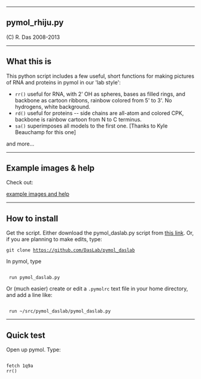 -----------------------
 pymol_rhiju.py
-----------------------
(C) R. Das 2008-2013

------------
What this is
------------

This python script includes a few useful, short functions for making pictures of RNA and proteins in pymol in our 'lab style':

<ul>
<li><code>rr()</code>
 useful for RNA, with 2' OH as spheres, bases as filled rings, and backbone as cartoon ribbons, rainbow colored from 5' to 3'. No hydrogens, white background. 
</li>

<li>
<code>rd()</code>
 useful for proteins -- side chains are all-atom and colored CPK, backbone is rainbow cartoon from N to C terminus.
</li>

<li>
<code>sa()</code>
 superimposes all models to the first one. [Thanks to Kyle Beauchamp for this one]
</li>
</ul>

and more...

--------------
Example images & help
--------------
Check out: 

[example images and help](https://docs.google.com/document/d/1uWeEEGPjAceaw07ESf9bec-FrxW4Bx6jGaBqoHbSXuo/edit)


--------------
How to install
--------------

Get the script. Either download the pymol_daslab.py script from [this link](https://raw.github.com/DasLab/pymol_daslab/master/pymol_daslab.py).
Or, if you are planning to make edits, type:

<code>git clone https://github.com/DasLab/pymol_daslab</code>

In pymol, type 

<code>
 run pymol_daslab.py
</code>

Or (much easier) create or edit a <code>.pymolrc</code> text file in your home directory, and add a line like:

<code>
 run ~/src/pymol_daslab/pymol_daslab.py
</code>

--------------
Quick test
--------------

Open up pymol. Type:

<code>
fetch 1q9a
rr()
</code>

